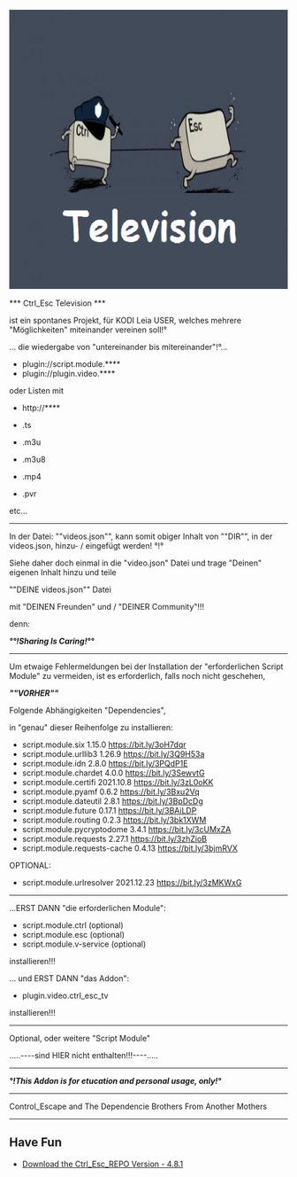 ![Control Escape TV](icon.png)

*** Ctrl_Esc Television ***

ist ein spontanes Projekt, für KODI Leia USER,
welches mehrere "Möglichkeiten" miteinander vereinen soll!°

... die wiedergabe von "untereinander bis mitereinander"!°...

- plugin://script.module.****
- plugin://plugin.video.****
 
oder Listen mit 
- http://****

- .ts 
- .m3u
- .m3u8
- .mp4
- .pvr

etc... 

--------------------------------------------------------------------------------------------

In der Datei: ""videos.json"", kann somit obiger Inhalt
von ""DIR"", in der videos.json, hinzu- / eingefügt werden!  °!°


Siehe daher doch einmal in die "video.json" Datei 
und trage "Deinen" eigenen Inhalt hinzu 
und teile

 ""DEINE videos.json"" Datei
 
mit "DEINEN Freunden" und / "DEINER Community"!!!

denn:

***°°!Sharing Is Caring!°°***

--------------------------------------------------------------------------------------------

Um etwaige Fehlermeldungen bei der Installation der "erforderlichen Script Module" zu vermeiden,
ist es erforderlich,
falls noch nicht geschehen,

***""VORHER""***

Folgende Abhängigkeiten "Dependencies",

in "genau" dieser Reihenfolge zu installieren:

- script.module.six				1.15.0		https://bit.ly/3oH7dqr
- script.module.urllib3			1.26.9		https://bit.ly/3Q9H53a
- script.module.idn				2.8.0		https://bit.ly/3PQdP1E
- script.module.chardet			4.0.0		https://bit.ly/3SewvtG
- script.module.certifi			2021.10.8	https://bit.ly/3zL0oKK
- script.module.pyamf			0.6.2		https://bit.ly/3Bxu2Vq
- script.module.dateutil		2.8.1		https://bit.ly/3BpDcDg
- script.module.future			0.17.1		https://bit.ly/3BAiLDP
- script.module.routing			0.2.3		https://bit.ly/3bk1XWM
- script.module.pycryptodome	3.4.1		https://bit.ly/3cUMxZA
- script.module.requests		2.27.1		https://bit.ly/3zhZioB
- script.module.requests-cache	0.4.13		https://bit.ly/3bjmRVX

OPTIONAL:

- script.module.urlresolver		2021.12.23	https://bit.ly/3zMKWxG

--------------------------------------------------------------------------------------------
...ERST DANN "die erforderlichen Module":

- script.module.ctrl (optional)
- script.module.esc (optional)
- script.module.v-service (optional)

installieren!!!


... und ERST DANN "das Addon":

- plugin.video.ctrl_esc_tv

installieren!!!

--------------------------------------------------------------------------------------------


Optional, oder weitere "Script Module"


.....----sind HIER nicht enthalten!!!----.....


--------------------------------------------------------------------------------------------

***°!This Addon is for etucation and personal usage, only!°***

--------------------------------------------------------------------------------------------

Control_Escape
and
The Dependencie Brothers From Another Mothers

--------------------------------------------------------------------------------------------
Have Fun
--------------------------------------------------------------------------------------------


* [Download the Ctrl_Esc_REPO Version - 4.8.1](https://bit.ly/3dHqq9c)






